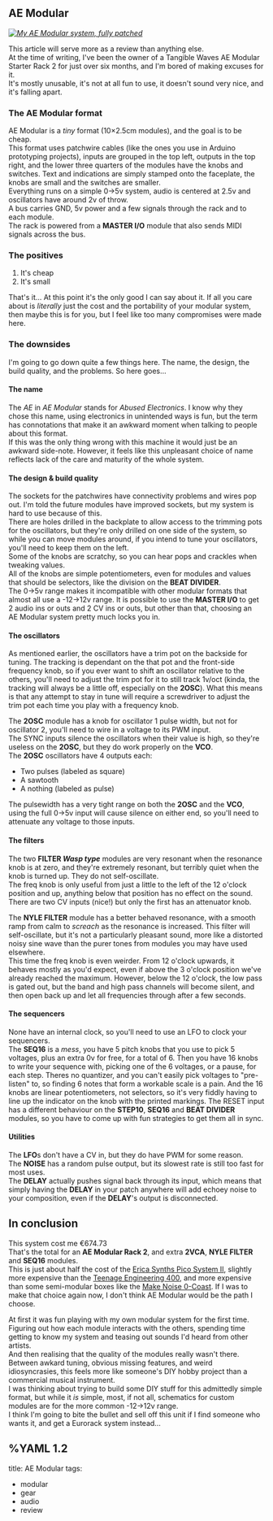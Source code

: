 ## AE Modular

*[![My AE Modular system, fully patched](/audiogear/aemodular-front.700w.jpg)](/audiogear/aemodular-front.jpg)*

This article will serve more as a review than anything else.  
At the time of writing, I've been the owner of a Tangible Waves AE&nbsp;Modular Starter Rack 2 for just over six months, and I'm bored of making excuses for it.  
It's mostly unusable, it's not at all fun to use, it doesn't sound very nice, and it's falling apart.  

### The AE Modular format
AE&nbsp;Modular is a *tiny* format (10×2.5cm modules), and the goal is to be cheap.  
This format uses patchwire cables (like the ones you use in Arduino prototyping projects), inputs are grouped in the top left, outputs in the top right, and the lower three quarters of the modules have the knobs and switches. Text and indications are simply stamped onto the faceplate, the knobs are small and the switches are smaller.   
Everything runs on a simple 0→5v system, audio is centered at 2.5v and oscillators have around 2v of throw.  
A bus carries GND, 5v power and a few signals through the rack and to each module.  
The rack is powered from a **MASTER&nbsp;I/O** module that also sends MIDI signals across the bus.  
  
### The positives
1. It's cheap
2. It's small

That's it… At this point it's the only good I can say about it. If all you care about is *literally* just the cost and the portability of your modular system, then maybe this is for you, but I feel like too many compromises were made here.  

### The downsides

I'm going to go down quite a few things here. The name, the design, the build quality, and the problems. So here goes…

#### The name
The *AE* in *AE&nbsp;Modular* stands for *Abused Electronics*. I know why they chose this name, using electronics in unintended ways is fun, but the term has connotations that make it an awkward moment when talking to people about this format.  
If this was the only thing wrong with this machine it would just be an awkward side-note. However, it feels like this unpleasant choice of name reflects lack of the care and maturity of the whole system.

#### The design & build quality
The sockets for the patchwires have connectivity problems and wires pop out. I'm told the future modules have improved sockets, but my system is hard to use because of this.   
There are holes drilled in the backplate to allow access to the trimming pots for the oscillators, but they're only drilled on one side of the system, so while you can move modules around, if you intend to tune your oscillators, you'll need to keep them on the left.   
Some of the knobs are scratchy, so you can hear pops and crackles when tweaking values.  
All of the knobs are simple potentiometers, even for modules and values that should be selectors, like the division on the **BEAT DIVIDER**.  
The 0→5v range makes it incompatible with other modular formats that almost all use a -12→12v range. It is possible to use the **MASTER&nbsp;I/O** to get 2 audio ins or outs and 2 CV ins or outs, but other than that, choosing an AE&nbsp;Modular system pretty much locks you in.

#### The oscillators
As mentioned earlier, the oscillators have a trim pot on the backside for tuning. The tracking is dependant on the that pot and the front-side frequency knob, so if you ever want to shift an oscillator relative to the others, you'll need to adjust the trim pot for it to still track 1v/oct (kinda, the tracking will always be a little off, especially on the **2OSC**). What this means is that any attempt to stay in tune will require a screwdriver to adjust the trim pot each time you play with a frequency knob.  

The **2OSC** module has a knob for oscillator 1 pulse width, but not for oscillator 2, you'll need to wire in a voltage to its PWM input.  
The SYNC inputs silence the oscillators when their value is high, so they're useless on the **2OSC**, but they do work properly on the **VCO**.  
The **2OSC** oscillators have 4 outputs each:
* Two pulses (labeled as square)
* A sawtooth
* A nothing (labeled as pulse)
 
The pulsewidth has a very tight range on both the **2OSC** and the **VCO**, using the full 0→5v input will cause silence on either end, so you'll need to attenuate any voltage to those inputs.

#### The filters
The two **FILTER _Wasp type_** modules are very resonant when the resonance knob is at zero, and they're extremely resonant, but terribly quiet when the knob is turned up. They do not self-oscillate.   
The freq knob is only useful from just a little to the left of the 12 o'clock position and up, anything below that position has no effect on the sound.  
There are two CV inputs (nice!) but only the first has an attenuator knob.  

The **NYLE FILTER** module has a better behaved resonance, with a smooth ramp from calm to *screach* as the resonance is increased. This filter will self-oscillate, but it's not a particularly pleasant sound, more like a distorted noisy sine wave than the purer tones from modules you may have used elsewhere.  
This time the freq knob is even weirder. From 12 o'clock upwards, it behaves mostly as you'd expect, even if above the 3 o'clock position we've already reached the maximum. However, below the 12 o'clock, the low pass is gated out, but the band and high pass channels will become silent, and then open back up and let all frequencies through after a few seconds.

#### The sequencers
None have an internal clock, so you'll need to use an LFO to clock your sequencers.   
The **SEQ16** is a *mess*, you have 5 pitch knobs that you use to pick 5 voltages, plus an extra 0v for free, for a total of 6. Then you have 16 knobs to write your sequence with, picking one of the 6 voltages, or a pause, for each step. Theres no quantizer, and you can't easily pick voltages to "pre-listen" to, so finding 6 notes that form a workable scale is a pain. And the 16 knobs are linear potentiometers, not selectors, so it's very fiddly having to line up the indicator on the knob with the printed markings.
The RESET input has a different behaviour on the **STEP10**, **SEQ16** and **BEAT DIVIDER** modules, so you have to come up with fun strategies to get them all in sync.

#### Utilities
The **LFO**s don't have a CV in, but they do have PWM for some reason.   
The **NOISE** has a random pulse output, but its slowest rate is still too fast for most uses.   
The **DELAY** actually pushes signal back through its input, which means that simply having the **DELAY** in your patch anywhere will add echoey noise to your composition, even if the **DELAY**'s output is disconnected.

## In conclusion
This system cost me €674.73  
That's the total for an **AE&nbsp;Modular Rack 2**, and extra **2VCA**, **NYLE FILTER** and **SEQ16** modules.  
This is just about half the cost of the [Erica Synths Pico System II](https://www.ericasynths.lv/shop/eurorack-systems/pico-system-ii/), slightly more expensive than the [Teenage Engineering 400](https://www.teenageengineering.com/products/po/modular), and more expensive than some semi-modular boxes like the [Make Noise 0-Coast](http://www.makenoisemusic.com/synthesizers/ohcoast). If I was to make that choice again now, I don't think AE&nbsp;Modular would be the path I choose.

At first it was fun playing with my own modular system for the first time. Figuring out how each module interacts with the others, spending time getting to know my system and teasing out sounds I'd heard from other artists.  
And then realising that the quality of the modules really wasn't there. Between awkard tuning, obvious missing features, and weird idiosyncrasies, this feels more like someone's DIY hobby project than a commercial musical instrument.   
I was thinking about trying to build some DIY stuff for this admittedly simple format, but while it *is* simple, most, if not all, schematics for custom modules are for the more common -12→12v range.  
I think I'm going to bite the bullet and sell off this unit if I find someone who wants it, and get a Eurorack system instead…

%YAML 1.2
---
title: AE Modular
tags:
  - modular
  - gear
  - audio
  - review